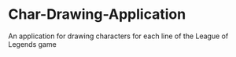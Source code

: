 # Char-Drawing-Application
An application for drawing characters for each line of the League of Legends game
